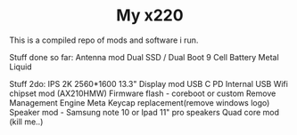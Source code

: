 <h1 align='center'>My x220</h1>

This is a compiled repo of mods and software i run.

Stuff done so far:
Antenna mod
Dual SSD / Dual Boot
9 Cell Battery
Metal Liquid

Stuff 2do:
IPS 2K 2560*1600 13.3" Display mod
USB C PD
Internal USB
Wifi chipset mod (AX210HMW)
Firmware flash - coreboot or custom
Remove Management Engine
Meta Keycap replacement(remove windows logo)
Speaker mod - Samsung note 10 or Ipad 11" pro speakers
Quad core mod (kill me..)

